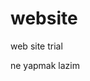 # website
web site trial

<!DOCTYPE html>
<html>
<head>
  <title> html + css + js uygulamalari </title>

</head>

<body>
  <p> ne yapmak lazim</p>

</body>



</html>
